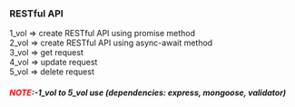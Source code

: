 <h3>RESTful API</h3>
1_vol => create RESTful API using promise method<br>
2_vol => create RESTful API using async-await method<br>
3_vol => get request<br>
4_vol => update request<br>
5_vol => delete request<br>

<h5><span style="color:red">NOTE</span>:-1_vol to 5_vol use (dependencies: express, mongoose, validator)</h5>